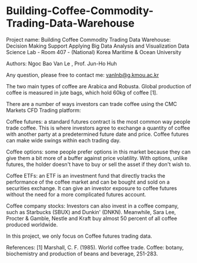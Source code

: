 # Building-Coffee-Commodity-Trading-Data-Warehouse
Project name: Building Coffee Commodity Trading Data Warehouse: Decision Making Support Applying Big Data Analysis and Visualization
Data Science Lab - Room 407 - (National) Korea Maritime & Ocean University

Authors: Ngoc Bao Van Le , Prof. Jun-Ho Huh

Any question, please free to contact me: vanlnb@g.kmou.ac.kr

The two main types of coffee are Arabica and Robusta.
Global production of coffee is measured in jute bags, which hold 60kg of coffee [1].

There are a number of ways investors can trade coffee using the CMC Markets CFD Trading platform:

Coffee futures: a standard futures contract is the most common way people trade coffee. This is where investors agree to exchange a quantity of coffee with another party at a predetermined future date and price. 
Coffee futures can make wide swings within each trading day.

Coffee options: some people prefer options in this market because they can give them a bit more of a buffer against price volatility. With options, unlike futures, the holder doesn't have to buy or sell the asset 
if they don't wish to.

Coffee ETFs: an ETF is an investment fund that directly tracks the performance of the coffee market and can be bought and sold on a securities exchange. It can give an investor exposure to coffee futures without 
the need for a more complicated futures account.

Coffee company stocks: Investors can also invest in a coffee company, such as Starbucks (SBUX) and Dunkin' (DNKN). Meanwhile, Sara Lee, Procter & Gamble, Nestle and Kraft buy almost 50 percent of all coffee produced 
worldwide.

In this project, we only focus on Coffee futures trading data.

References:
[1] Marshall, C. F. (1985). World coffee trade. Coffee: botany, biochemistry and production of beans and beverage, 251-283.
